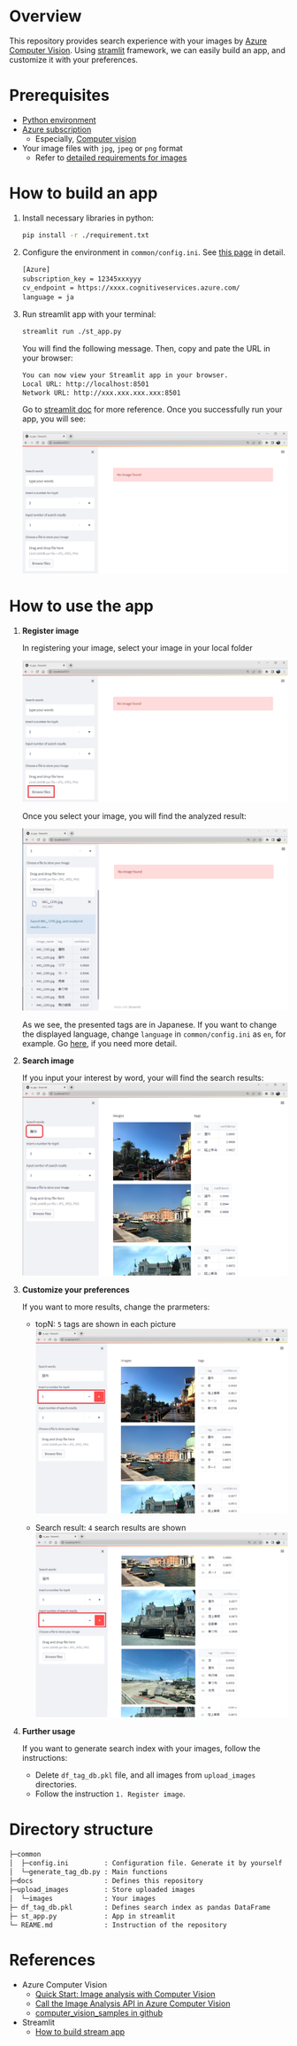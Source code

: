 # Overview
This repository provides search experience with your images by [Azure Computer Vision](https://azure.microsoft.com/en-us/services/cognitive-services/computer-vision/). Using [stramlit](https://streamlit.io/) framework, we can easily build an app, and customize it with your preferences.

# Prerequisites

- [Python environment](https://www.python.org/)
- [Azure subscription](https://docs.microsoft.com/en-us/azure/cloud-adoption-framework/ready/considerations/fundamental-concepts#azure-terminology)
    - Especially, [Computer vision](https://docs.microsoft.com/en-us/azure/cognitive-services/cognitive-services-apis-create-account?tabs=vision%2Cwindows#create-a-new-azure-cognitive-services-resource)
- Your image files with `jpg`, `jpeg` or `png` format
    - Refer to [detailed requirements for images](https://docs.microsoft.com/ja-jp/azure/cognitive-services/computer-vision/quickstarts-sdk/image-analysis-client-library?tabs=visual-studio&pivots=programming-language-python)

# How to build an app

1. Install necessary libraries in python:
    ```sh
    pip install -r ./requirement.txt
    ```

2. Configure the environment in `common/config.ini`. See [this page](/common/REAME.md) in detail.
    ```sh
    [Azure]
    subscription_key = 12345xxxyyy
    cv_endpoint = https://xxxx.cognitiveservices.azure.com/
    language = ja
    ```

3. Run streamlit app with your terminal:
    ```sh
    streamlit run ./st_app.py
    ```

    You will find the following message. Then, copy and pate the URL in your browser:

    ```
    You can now view your Streamlit app in your browser.
    Local URL: http://localhost:8501
    Network URL: http://xxx.xxx.xxx.xxx:8501
    ```

    Go to [streamlit doc](https://docs.streamlit.io/library/get-started) for more reference. Once you successfully run your app, you will see:

    ![top page](/docs/images/top_page.png)

# How to use the app

1. **Register image**

    In registering your image, select your image in your local folder

    ![browse image](/docs/images/browse_image.png)

    Once you select your image, you will find the analyzed result:

    ![analyzed image](/docs/images/analized_results.png)

    As we see, the presented tags are in Japanese. If you want to change the displayed language, change `language` in `common/config.ini` as `en`, for example. Go [here](/common/REAME.md), if you need more detail.

2. **Search image**

    If you input your interest by word, your will find the search results:
    ![Search result](/docs/images/search_results.png)

3. **Customize your preferences**

    If you want to more results, change the prarmeters:

    - topN: `5` tags are shown in each picture
    ![topN](/docs/images/topN.png)

    - Search result: `4` search results are shown
    ![Search results](/docs/images/search_results_number.png)

4. **Further usage**

    If you want to generate search index with your images, follow the instructions:
    - Delete `df_tag_db.pkl` file, and all images from `upload_images` directories.
    - Follow the instruction `1. Register image`.


# Directory structure

```
├─common
│  ├─config.ini         : Configuration file. Generate it by yourself
│  └─generate_tag_db.py : Main functions
├─docs                  : Defines this repository
├─upload_images         : Store uploaded images
│  └─images             : Your images
├─ df_tag_db.pkl        : Defines search index as pandas DataFrame
├─ st_app.py            : App in streamlit
└─ REAME.md             : Instruction of the repository
```

# References
- Azure Computer Vision
    - [Quick Start: Image analysis with Computer Vision](https://docs.microsoft.com/ja-jp/azure/cognitive-services/computer-vision/quickstarts-sdk/image-analysis-client-library?tabs=visual-studio&pivots=programming-language-python)
    - [Call the Image Analysis API in Azure Computer Vision](https://docs.microsoft.com/en-us/azure/cognitive-services/computer-vision/how-to/call-analyze-image?tabs=python)
    - [computer_vision_samples in github](https://github.com/Azure-Samples/cognitive-services-python-sdk-samples/blob/master/samples/vision/computer_vision_samples.py)
- Streamlit
    - [How to build stream app](https://docs.streamlit.io/library/api-reference)


